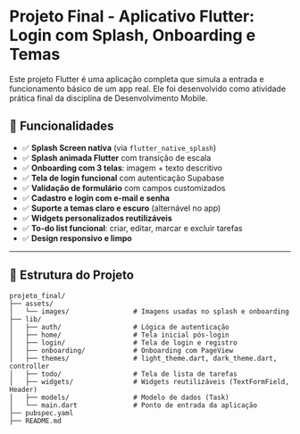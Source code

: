 # Projeto Final - Aplicativo Flutter: Login com Splash, Onboarding e Temas

Este projeto Flutter é uma aplicação completa que simula a entrada e funcionamento básico de um app real. Ele foi desenvolvido como atividade prática final da disciplina de Desenvolvimento Mobile.

## 🚀 Funcionalidades

- ✅ **Splash Screen nativa** (via `flutter_native_splash`)
- ✅ **Splash animada Flutter** com transição de escala
- ✅ **Onboarding com 3 telas**: imagem + texto descritivo
- ✅ **Tela de login funcional** com autenticação Supabase
- ✅ **Validação de formulário** com campos customizados
- ✅ **Cadastro e login com e-mail e senha**
- ✅ **Suporte a temas claro e escuro** (alternável no app)
- ✅ **Widgets personalizados reutilizáveis**
- ✅ **To-do list funcional**: criar, editar, marcar e excluir tarefas
- ✅ **Design responsivo e limpo**

---

## 🧩 Estrutura do Projeto

```plaintext
projeto_final/
├── assets/
│   └── images/                # Imagens usadas no splash e onboarding
├── lib/
│   ├── auth/                  # Lógica de autenticação
│   ├── home/                  # Tela inicial pós-login
│   ├── login/                 # Tela de login e registro
│   ├── onboarding/            # Onboarding com PageView
│   ├── themes/                # light_theme.dart, dark_theme.dart, controller
│   ├── todo/                  # Tela de lista de tarefas
│   ├── widgets/               # Widgets reutilizáveis (TextFormField, Header)
│   ├── models/                # Modelo de dados (Task)
│   └── main.dart              # Ponto de entrada da aplicação
├── pubspec.yaml
├── README.md

